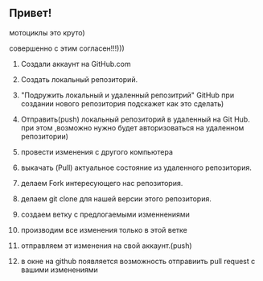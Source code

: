 ## Привет!

мотоциклы это круто)

совершенно с этим согласен!!!)))

1. Создали аккаунт на GitHub.com

2. Создать локальный репозиторий.

3. "Подружить локальный и удаленный репозитрий" GitHub при создании нового репозитория подскажет как это сделать)

4. Отправить(push) локальный репозиторий в удаленный на Git Hub. при этом ,возможно нужно будет авторизоваться на удаленном репозитории)

5. провести изменения с другого компьютера 

6. выкачать (Pull) актуальное состояние из удаленного репозитория.




1. делаем Fork интересующего нас репозитория. 
2. делаем git clone для нашей версии этого репозитория.
3. создаем ветку с предлогаемыми изменнениями
4. производим все изменения только в этой ветке
5. отправляем эт изменения на свой аккаунт.(push) 
6. в окне на github появляется возможность отправиить pull request с вашими изменениями
